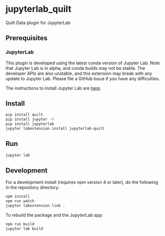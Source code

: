 # jupyterlab_quilt

Quilt Data plugin for JupyterLab

## Prerequisites

### JupyterLab
This plugin is developed using the latest conda version of Jupyter Lab. Note that Jupyter Lab is in alpha, and conda builds may not be stable. The developer APIs are also unstable, and this extension may break with any update to Jupyter Lab. Please file a GitHub Issue if you have any difficulties.

The instructions to install Jupyter Lab are [here](https://github.com/jupyterlab/jupyterlab#installation).

## Install
```bash
pip install quilt
pip install jupyter -U
pip install jupyterlab
jupyter labextension install jupyterlab-quilt
```

## Run

```bash
jupyter lab
```

## Development

For a development install (requires npm version 4 or later), do the following in the repository directory:

```bash
npm install
npm run watch
jupyter labextension link .
```

To rebuild the package and the JupyterLab app:

```bash
npm run build
jupyter lab build
```

